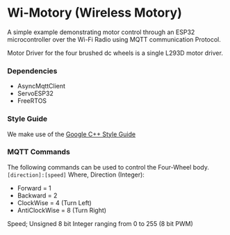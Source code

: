 # Wi-Motory (Wireless Motory)
A simple example demonstrating motor control through an ESP32 microcontroller over the Wi-Fi Radio using MQTT communication Protocol.

Motor Driver for the four brushed dc wheels is a single L293D motor driver.

### Dependencies
- AsyncMqttClient
- ServoESP32
- FreeRTOS

### Style Guide
We make use of the [Google C++ Style Guide](https://google.github.io/styleguide/cppguide.html)

### MQTT Commands
The following commands can be used to control the Four-Wheel body.
```[direction]:[speed]```
Where, 
Direction (Integer):
- Forward = 1
- Backward = 2
- ClockWise = 4 (Turn Left)
- AntiClockWise = 8 (Turn Right)

Speed; Unsigned 8 bit Integer ranging from 0 to 255 (8 bit PWM)
